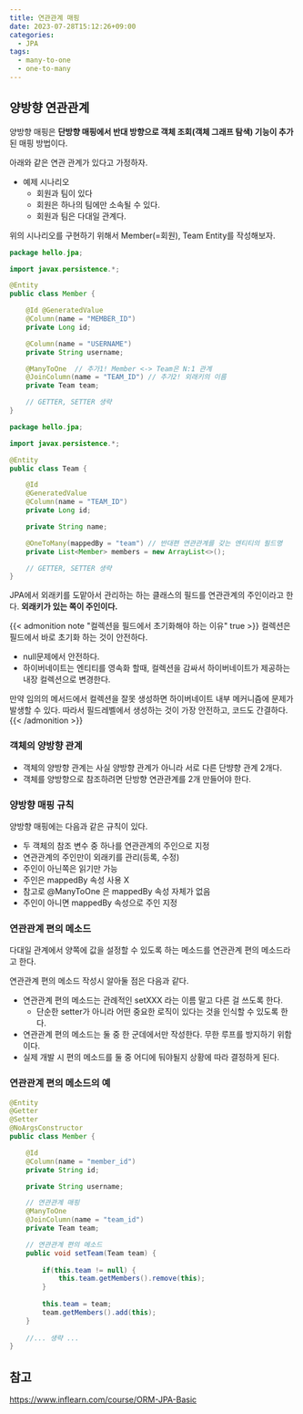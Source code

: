 ```yaml
---
title: 연관관계 매핑
date: 2023-07-28T15:12:26+09:00
categories:
  - JPA
tags: 
  - many-to-one
  - one-to-many
---
```


## 양방향 연관관계

양방향 매핑은 **단방향 매핑에서 반대 방향으로 객체 조회(객체 그래프 탐색) 기능이 추가**된 매핑 방법이다.

아래와 같은 연관 관계가 있다고 가정하자.

- 예제 시나리오
  - 회원과 팀이 있다
  - 회원은 하나의 팀에만 소속될 수 있다.
  - 회원과 팀은 다대일 관계다.

위의 시나리오를 구현하기 위해서 Member(=회원), Team Entity를 작성해보자.

```java
package hello.jpa;

import javax.persistence.*;

@Entity
public class Member {

    @Id @GeneratedValue
    @Column(name = "MEMBER_ID")
    private Long id;

    @Column(name = "USERNAME")
    private String username;

    @ManyToOne	// 추가1! Member <-> Team은 N:1 관계
    @JoinColumn(name = "TEAM_ID") // 추가2! 외래키의 이름
    private Team team;

    // GETTER, SETTER 생략
}
```

```java
package hello.jpa;

import javax.persistence.*;

@Entity
public class Team {

    @Id
    @GeneratedValue
    @Column(name = "TEAM_ID")
    private Long id;

    private String name;

    @OneToMany(mappedBy = "team") // 반대편 연관관계를 갖는 엔티티의 필드명
    private List<Member> members = new ArrayList<>();

    // GETTER, SETTER 생략
}
```

JPA에서 외래키를 도맡아서 관리하는 하는 클래스의 필드를 연관관계의 주인이라고 한다. **외래키가 있는 쪽이 주인이다.**

{{< admonition note "컬렉션을 필드에서 초기화해야 하는 이유" true >}}
컬렉션은 필드에서 바로 초기화 하는 것이 안전하다.
- null문제에서 안전하다.
- 하이버네이트는 엔티티를 영속화 할때, 컬렉션을 감싸서 하이버네이트가 제공하는 내장 컬렉션으로 변경한다.

만약 임의의 메서드에서 컬렉션을 잘못 생성하면 하이버네이트 내부 메커니즘에 문제가 발생할 수 있다. 따라서 필드레벨에서 생성하는 것이 가장 안전하고, 코드도 간결하다.
{{< /admonition >}}

### 객체의 양방향 관계
- 객체의 양방향 관계는 사실 양방향 관계가 아니라 서로 다른 단뱡향 관계 2개다.
- 객체를 양방향으로 참조하려면 단방향 연관관계를 2개 만들어야 한다.

### 양방향 매핑 규칙
양방향 매핑에는 다음과 같은 규칙이 있다.
- 두 객체의 참조 변수 중 하나를 연관관계의 주인으로 지정
- 연관관계의 주인만이 외래키를 관리(등록, 수정)
- 주인이 아닌쪽은 읽기만 가능
- 주인은 mappedBy 속성 사용 X
- 참고로 @ManyToOne 은 mappedBy 속성 자체가 없음
- 주인이 아니면 mappedBy 속성으로 주인 지정

### 연관관계 편의 메소드

다대일 관계에서 양쪽에 값을 설정할 수 있도록 하는 메소드를 연관관계 편의 메소드라고 한다.

연관관계 편의 메소드 작성시 알아둘 점은 다음과 같다.

- 연관관계 편의 메소드는 관례적인 setXXX 라는 이름 말고 다른 걸 쓰도록 한다.
  - 단순한 setter가 아니라 어떤 중요한 로직이 있다는 것을 인식할 수 있도록 한다.
- 연관관계 편의 메소드는 둘 중 한 군데에서만 작성한다. 무한 루프를 방지하기 위함이다.
- 실제 개발 시 편의 메소드를 둘 중 어디에 둬야될지 상황에 따라 결정하게 된다.

### 연관관계 편의 메소드의 예

```java
@Entity
@Getter
@Setter
@NoArgsConstructor
public class Member {

    @Id
    @Column(name = "member_id")
    private String id;

    private String username;

    // 연관관계 매핑
    @ManyToOne
    @JoinColumn(name = "team_id")
    private Team team;

    // 연관관계 편의 메소드
    public void setTeam(Team team) {
    
        if(this.team != null) {
            this.team.getMembers().remove(this);
        }
    
        this.team = team;
        team.getMembers().add(this);
    }
    
    //... 생략 ...    
}
```

## 참고
https://www.inflearn.com/course/ORM-JPA-Basic

